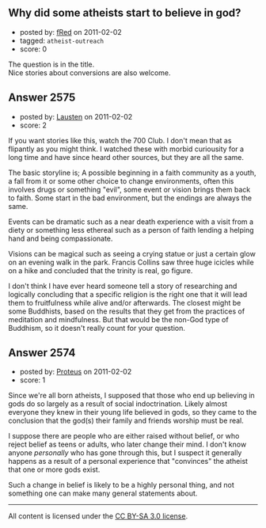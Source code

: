 ## Why did some atheists start to believe in god?

- posted by: [fRed](https://stackexchange.com/users/-1/993-fred) on 2011-02-02
- tagged: `atheist-outreach`
- score: 0

The question is in the title.  
Nice stories about conversions are also welcome.


## Answer 2575

- posted by: [Lausten](https://stackexchange.com/users/-1/584-lausten) on 2011-02-02
- score: 2

If you want stories like this, watch the 700 Club. I don't mean that as flipantly as you might think. I watched these with morbid curiousity for a long time and have since heard other sources, but they are all the same. 

The basic storyline is; A possible beginning in a faith community as a youth, a fall from it or some other choice to change environments, often this involves drugs or something "evil", some event or vision brings them back to faith. Some start in the bad environment, but the endings are always the same.

Events can be dramatic such as a near death experience with a visit from a diety or something less ethereal such as a person of faith lending a helping hand and being compassionate.

Visions can be magical such as seeing a crying statue or just a certain glow on an evening walk in the park. Francis Collins saw three huge icicles while on a hike and concluded that the trinity is real, go figure. 

I don't think I have ever heard someone tell a story of researching and logically concluding that a specific religion is the right one that it will lead them to fruitfulness while alive and/or afterwards. The closest might be some Buddhists, based on the results that they get from the practices of meditation and mindfulness. But that would be the non-God type of Buddhism, so it doesn't really count for your question.


## Answer 2574

- posted by: [Proteus](https://stackexchange.com/users/-1/940-proteus) on 2011-02-02
- score: 1

Since we're all born atheists, I supposed that those who end up believing in gods do so largely as a result of social indoctrination. Likely almost everyone they knew in their young life believed in gods, so they came to the conclusion that the god(s) their family and friends worship must be real.

I suppose there are people who are either raised without belief, or who reject belief as teens or adults, who later change their mind. I don't know anyone *personally* who has gone through this, but I suspect it generally happens as a result of a personal experience that "convinces" the atheist that one or more gods exist.

Such a change in belief is likely to be a highly personal thing, and not something one can make many general statements about.



---

All content is licensed under the [CC BY-SA 3.0 license](https://creativecommons.org/licenses/by-sa/3.0/).
